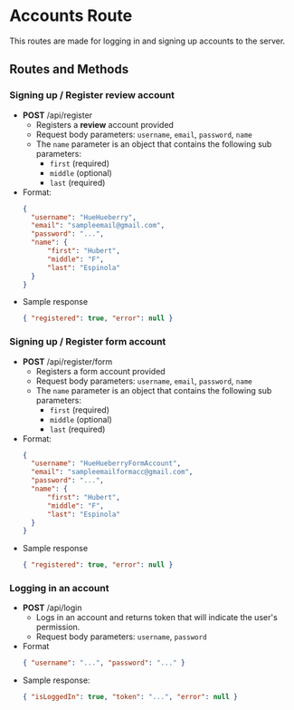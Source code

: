 # Accounts Route
This routes are made for logging in and signing up accounts to the server.

## Routes and Methods
### Signing up / Register **review** account
- **POST** /api/register
  - Registers a **review** account provided
  - Request body parameters: `username`, `email`, `password`, `name`
  - The `name` parameter is an object that contains the following sub parameters:
    - `first` (required)
    - `middle` (optional)
    - `last` (required)
- Format:
  ```JSON
  {
    "username": "HueHueberry",
    "email": "sampleemail@gmail.com",
    "password": "...",
    "name": {
        "first": "Hubert",
        "middle": "F",
        "last": "Espinola"
    }
  }
  ```
- Sample response
  ```JSON
  { "registered": true, "error": null }
  ```

### Signing up / Register **form** account
- **POST** /api/register/form
  - Registers a form account provided
  - Request body parameters: `username`, `email`, `password`, `name`
  - The `name` parameter is an object that contains the following sub parameters:
    - `first` (required)
    - `middle` (optional)
    - `last` (required)
- Format:
  ```JSON
  {
    "username": "HueHueberryFormAccount",
    "email": "sampleemailformacc@gmail.com",
    "password": "...",
    "name": {
        "first": "Hubert",
        "middle": "F",
        "last": "Espinola"
    }
  }
  ```
- Sample response
  ```JSON
  { "registered": true, "error": null }

### Logging in an account
- **POST** /api/login
  - Logs in an account and returns token that will indicate the user's permission.
  - Request body parameters: `username`, `password`
- Format
  ```JSON
  { "username": "...", "password": "..." }
  ```
- Sample response:
  ```JSON
  { "isLoggedIn": true, "token": "...", "error": null }
  ```